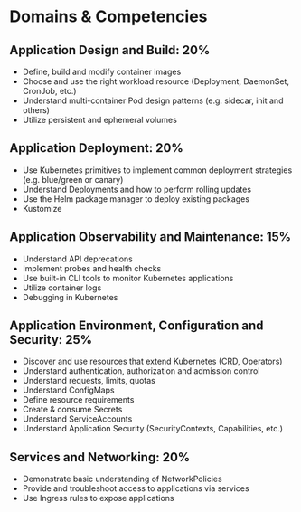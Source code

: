 # Domains & Competencies

## Application Design and Build: 20%

- Define, build and modify container images
- Choose and use the right workload resource (Deployment, DaemonSet, CronJob, etc.)
- Understand multi-container Pod design patterns (e.g. sidecar, init and others)
- Utilize persistent and ephemeral volumes

## Application Deployment: 20%

- Use Kubernetes primitives to implement common deployment strategies (e.g. blue/green or canary)
- Understand Deployments and how to perform rolling updates
- Use the Helm package manager to deploy existing packages
- Kustomize

## Application Observability and Maintenance:  15%

- Understand API deprecations
- Implement probes and health checks
- Use built-in CLI tools to monitor Kubernetes applications
- Utilize container logs
- Debugging in Kubernetes

## Application Environment, Configuration and Security:  25%

- Discover and use resources that extend Kubernetes (CRD, Operators)
- Understand authentication, authorization and admission control
- Understand requests, limits, quotas
- Understand ConfigMaps
- Define resource requirements
- Create & consume Secrets
- Understand ServiceAccounts
- Understand Application Security (SecurityContexts, Capabilities, etc.)

## Services and Networking:  20%

- Demonstrate basic understanding of NetworkPolicies
- Provide and troubleshoot access to applications via services
- Use Ingress rules to expose applications
